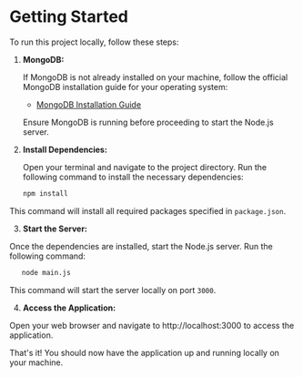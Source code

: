 # Getting Started

To run this project locally, follow these steps:

1. **MongoDB:**
   
   If MongoDB is not already installed on your machine, follow the official MongoDB installation guide for your operating system:
   - [MongoDB Installation Guide](https://docs.mongodb.com/manual/installation/)

   Ensure MongoDB is running before proceeding to start the Node.js server.

2. **Install Dependencies:**

   Open your terminal and navigate to the project directory. Run the following command to install the necessary dependencies:
   ```bash
   npm install
   ```
   
This command will install all required packages specified in `package.json`.

3. **Start the Server:**

Once the dependencies are installed, start the Node.js server. Run the following command:
```bash
   node main.js
```
This command will start the server locally on port `3000`.

4. **Access the Application:**

Open your web browser and navigate to http://localhost:3000 to access the application.

That's it! You should now have the application up and running locally on your machine.




